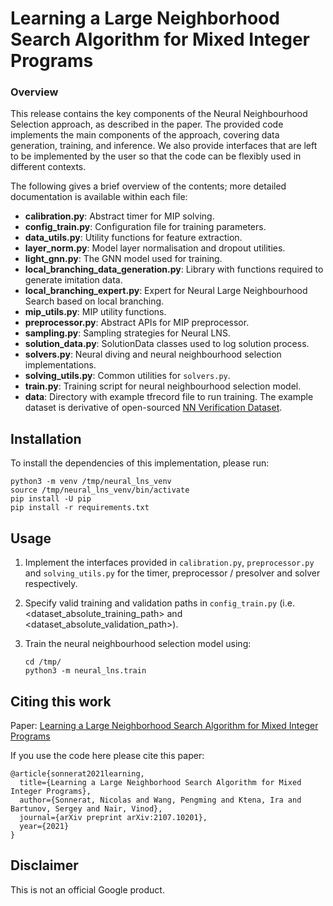 # Learning a Large Neighborhood Search Algorithm for Mixed Integer Programs

### Overview

This release contains the key components of the Neural Neighbourhood Selection
approach, as described in the paper. The provided code implements the main
components of the approach, covering data generation, training, and inference.
We also provide interfaces that are left to be implemented by the user so that
the code can be flexibly used in different contexts.

The following gives a brief overview of the contents; more detailed
documentation is available within each file:

*   __calibration.py__: Abstract timer for MIP solving.
*   __config_train.py__: Configuration file for training parameters.
*   __data_utils.py__: Utility functions for feature extraction.
*   __layer_norm.py__: Model layer normalisation and dropout utilities.
*   __light_gnn.py__: The GNN model used for training.
*   __local_branching_data_generation.py__: Library with functions required to
    generate imitation data.
*   __local_branching_expert.py__: Expert for Neural Large Neighbourhood Search
    based on local branching.
*   __mip_utils.py__: MIP utility functions.
*   __preprocessor.py__: Abstract APIs for MIP preprocessor.
*   __sampling.py__: Sampling strategies for Neural LNS.
*   __solution_data.py__: SolutionData classes used to log solution process.
*   __solvers.py__: Neural diving and neural neighbourhood selection
    implementations.
*   __solving_utils.py__: Common utilities for `solvers.py`.
*   __train.py__: Training script for neural neighbourhood selection model.
*   __data__: Directory with example tfrecord file to run training. The example dataset is derivative of open-sourced [NN Verification Dataset](https://github.com/deepmind/deepmind-research/tree/master/neural_mip_solving).

## Installation

To install the dependencies of this implementation, please run:

```
python3 -m venv /tmp/neural_lns_venv
source /tmp/neural_lns_venv/bin/activate
pip install -U pip
pip install -r requirements.txt
```


## Usage

1. Implement the interfaces provided in `calibration.py`, `preprocessor.py` and
   `solving_utils.py` for the timer, preprocessor / presolver and solver
   respectively.
2. Specify valid training and validation paths in `config_train.py` (i.e.
   <dataset_absolute_training_path> and <dataset_absolute_validation_path>).
3. Train the neural neighbourhood selection model using:

   ```
   cd /tmp/
   python3 -m neural_lns.train
   ```


## Citing this work

Paper: [Learning a Large Neighborhood Search Algorithm for Mixed Integer Programs](https://arxiv.org/pdf/2107.10201.pdf)

If you use the code here please cite this paper:

    @article{sonnerat2021learning,
      title={Learning a Large Neighborhood Search Algorithm for Mixed Integer Programs},
      author={Sonnerat, Nicolas and Wang, Pengming and Ktena, Ira and Bartunov, Sergey and Nair, Vinod},
      journal={arXiv preprint arXiv:2107.10201},
      year={2021}
    }

## Disclaimer

This is not an official Google product.
